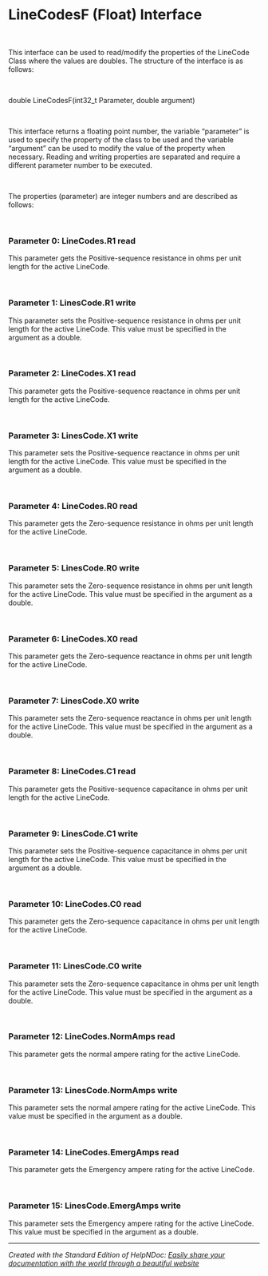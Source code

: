 # LineCodesF (Float) Interface

&nbsp;

This interface can be used to read/modify the properties of the LineCode Class where the values are doubles. The structure of the interface is as follows:

&nbsp;

double LineCodesF(int32\_t Parameter, double argument)

&nbsp;

This interface returns a floating point number, the variable “parameter” is used to specify the property of the class to be used and the variable “argument” can be used to modify the value of the property when necessary. Reading and writing properties are separated and require a different parameter number to be executed.

&nbsp;

The properties (parameter) are integer numbers and are described as follows:

&nbsp;

### Parameter 0: LineCodes.R1 read

This parameter gets the Positive-sequence resistance in ohms per unit length for the active LineCode.

&nbsp;

### Parameter 1: LinesCode.R1 write

This parameter sets the Positive-sequence resistance in ohms per unit length for the active LineCode. This value must be specified in the argument as a double.

&nbsp;

### Parameter 2: LineCodes.X1 read

This parameter gets the Positive-sequence reactance in ohms per unit length for the active LineCode.

&nbsp;

### Parameter 3: LinesCode.X1 write

This parameter sets the Positive-sequence reactance in ohms per unit length for the active LineCode. This value must be specified in the argument as a double.

&nbsp;

### Parameter 4: LineCodes.R0 read

This parameter gets the Zero-sequence resistance in ohms per unit length for the active LineCode.

&nbsp;

### Parameter 5: LinesCode.R0 write

This parameter sets the Zero-sequence resistance in ohms per unit length for the active LineCode. This value must be specified in the argument as a double.

&nbsp;

### Parameter 6: LineCodes.X0 read

This parameter gets the Zero-sequence reactance in ohms per unit length for the active LineCode.

&nbsp;

### Parameter 7: LinesCode.X0 write

This parameter sets the Zero-sequence reactance in ohms per unit length for the active LineCode. This value must be specified in the argument as a double.

&nbsp;

### Parameter 8: LineCodes.C1 read

This parameter gets the Positive-sequence capacitance in ohms per unit length for the active LineCode.

&nbsp;

### Parameter 9: LinesCode.C1 write

This parameter sets the Positive-sequence capacitance in ohms per unit length for the active LineCode. This value must be specified in the argument as a double.

&nbsp;

### Parameter 10: LineCodes.C0 read

This parameter gets the Zero-sequence capacitance in ohms per unit length for the active LineCode.

&nbsp;

### Parameter 11: LinesCode.C0 write

This parameter sets the Zero-sequence capacitance in ohms per unit length for the active LineCode. This value must be specified in the argument as a double.

&nbsp;

### Parameter 12: LineCodes.NormAmps read

This parameter gets the normal ampere rating for the active LineCode.

&nbsp;

### Parameter 13: LinesCode.NormAmps write

This parameter sets the normal ampere rating for the active LineCode. This value must be specified in the argument as a double.

&nbsp;

### Parameter 14: LineCodes.EmergAmps read

This parameter gets the Emergency ampere rating for the active LineCode.

&nbsp;

### Parameter 15: LinesCode.EmergAmps write

This parameter sets the Emergency ampere rating for the active LineCode. This value must be specified in the argument as a double.


***
_Created with the Standard Edition of HelpNDoc: [Easily share your documentation with the world through a beautiful website](<https://www.helpndoc.com/feature-tour/produce-html-websites/>)_
